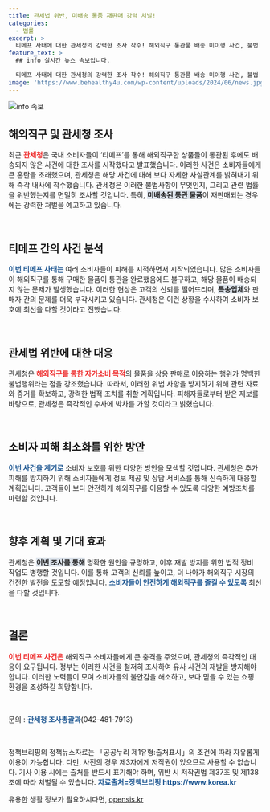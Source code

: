 ```yaml
---
title: 관세법 위반, 미배송 물품 재판매 강력 처벌!
categories:
  - 법률
excerpt: >
  티메프 사태에 대한 관세청의 강력한 조사 착수! 해외직구 통관품 배송 미이행 사건, 불법 재판매 가능성까지. 소비자 보호를 위한 조치가 시작된다. 클릭해서 자세한 내용을 확인하세요!
feature_text: >
  ## info 실시간 뉴스 속보입니다.

  티메프 사태에 대한 관세청의 강력한 조사 착수! 해외직구 통관품 배송 미이행 사건, 불법 재판매 가능성까지. 소비자 보호를 위한 조치가 시작된다. 클릭해서 자세한 내용을 확인하세요!
image: 'https://www.behealthy4u.com/wp-content/uploads/2024/06/news.jpg'
---
```


<p><img src="https://www.behealthy4u.com/wp-content/uploads/2024/06/news.jpg" alt="info 속보" /></p>

<h2 data-ke-size="size26">해외직구 및 관세청 조사</h2>

<p data-ke-size="size16">최근 <b><span style="color: #ee2323;">관세청</span></b>은 국내 소비자들이 ‘티메프’를 통해 해외직구한 상품들이 통관된 후에도 배송되지 않은 사건에 대한 조사를 시작했다고 발표했습니다. 이러한 사건은 소비자들에게 큰 혼란을 초래했으며, 관세청은 해당 사건에 대해 보다 자세한 사실관계를 밝혀내기 위해 즉각 내사에 착수했습니다. 관세청은 이러한 불법사항이 무엇인지, 그리고 관련 법률을 위반했는지를 면밀히 조사할 것입니다. 특히, <b><span style="background-color: #21538527;">미배송된 통관 물품</span></b>이 재판매되는 경우에는 강력한 처벌을 예고하고 있습니다.</p>

<p data-ke-size="size16">&nbsp;</p>

<h2 data-ke-size="size26">티메프 간의 사건 분석</h2>

<p data-ke-size="size16"><b><span style="color: #1a5490;">이번 티메프 사태는</span></b> 여러 소비자들이 피해를 지적하면서 시작되었습니다. 많은 소비자들이 해외직구를 통해 구매한 물품이 통관을 완료했음에도 불구하고, 해당 물품이 배송되지 않는 문제가 발생했습니다. 이러한 현상은 고객의 신뢰를 떨어뜨리며, <b><span style="background-color: #21538527;">특송업체</span></b>와 판매자 간의 문제를 더욱 부각시키고 있습니다. 관세청은 이런 상황을 수사하여 소비자 보호에 최선을 다할 것이라고 전했습니다. </p>

<p data-ke-size="size16">&nbsp;</p>

<h2 data-ke-size="size26">관세법 위반에 대한 대응</h2>

<p data-ke-size="size16">관세청은 <b><span style="color: #ee2323;">해외직구를 통한 자가소비 목적</span></b>의 물품을 상용 판매로 이용하는 행위가 명백한 불법행위라는 점을 강조했습니다. 따라서, 이러한 위법 사항을 방지하기 위해 관련 자료와 증거를 확보하고, 강력한 법적 조치를 취할 계획입니다. 피해자들로부터 받은 제보를 바탕으로, 관세청은 즉각적인 수사에 박차를 가할 것이라고 밝혔습니다.</p>

<p data-ke-size="size16">&nbsp;</p>

<h2 data-ke-size="size26">소비자 피해 최소화를 위한 방안</h2>

<p data-ke-size="size16"><b><span style="color: #1a5490;">이번 사건을 계기로</span></b> 소비자 보호를 위한 다양한 방안을 모색할 것입니다. 관세청은 추가 피해를 방지하기 위해 소비자들에게 정보 제공 및 상담 서비스를 통해 신속하게 대응할 계획입니다. 고객들이 보다 안전하게 해외직구를 이용할 수 있도록 다양한 예방조치를 마련할 것입니다.</p>

<p data-ke-size="size16">&nbsp;</p>

<h2 data-ke-size="size26">향후 계획 및 기대 효과</h2>

<p data-ke-size="size16">관세청은 <b><span style="background-color: #21538527;">이번 조사를 통해</span></b> 명확한 원인을 규명하고, 이후 재발 방지를 위한 법적 정비 작업도 병행할 것입니다. 이를 통해 고객의 신뢰를 높이고, 더 나아가 해외직구 시장의 건전한 발전을 도모할 예정입니다. <b><span style="color: #1a5490;">소비자들이 안전하게 해외직구를 즐길 수 있도록</span></b> 최선을 다할 것입니다.</p>

<p data-ke-size="size16">&nbsp;</p>

<h2 data-ke-size="size26">결론</h2>

<p data-ke-size="size16"><b><span style="color: #ee2323;">이번 티메프 사건은</span></b> 해외직구 소비자들에게 큰 충격을 주었으며, 관세청의 즉각적인 대응이 요구됩니다. 정부는 이러한 사건을 철저히 조사하여 유사 사건의 재발을 방지해야 합니다. 이러한 노력들이 모여 소비자들의 불안감을 해소하고, 보다 믿을 수 있는 쇼핑 환경을 조성하길 희망합니다.</p>

<p data-ke-size="size16">&nbsp;</p>

<p data-ke-size="size16">문의 : <b><span style="color: #1a5490;">관세청 조사총괄과</span></b>(042-481-7913)</p>

<p data-ke-size="size16">&nbsp;</p>

<p data-ke-size="size16">정책브리핑의 정책뉴스자료는 「공공누리 제1유형:출처표시」의 조건에 따라 자유롭게 이용이 가능합니다. 다만, 사진의 경우 제3자에게 저작권이 있으므로 사용할 수 없습니다. 기사 이용 시에는 출처를 반드시 표기해야 하며, 위반 시 저작권법 제37조 및 제138조에 따라 처벌될 수 있습니다. <b><span style="color: #1a5490;">자료출처=정책브리핑 https://www.korea.kr</span></b></p>
유용한 생활 정보가 필요하시다면, <a href="https://opensis.kr" rel="dofollow">opensis.kr</a>


